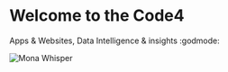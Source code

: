 # Welcome to the Code4 
Apps &amp; Websites, Data Intelligence &amp; insights :godmode:

![Mona Whisper](https://github.com/images/mona-whisper.gif)
